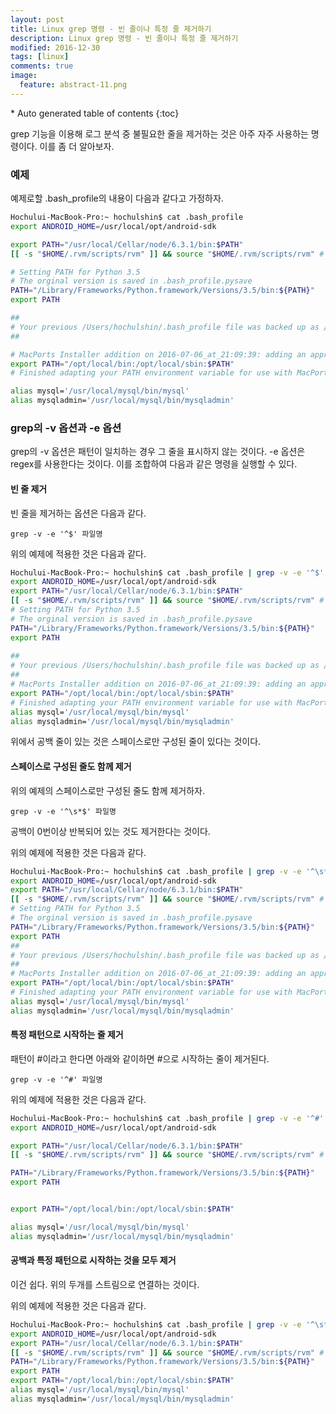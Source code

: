 ```yaml
---
layout: post
title: Linux grep 명령 - 빈 줄이나 특정 줄 제거하기
description: Linux grep 명령 - 빈 줄이나 특정 줄 제거하기
modified: 2016-12-30
tags: [linux]
comments: true
image:
  feature: abstract-11.png
---
```


<section id="table-of-contents" class="toc">
<div id="drawer" markdown="1">
*  Auto generated table of contents
{:toc}
</div>
</section><!-- /#table-of-contents -->

grep 기능을 이용해 로그 분석 중 불필요한 줄을 제거하는 것은 아주 자주 사용하는 명령이다. 이를 좀 더 알아보자.

###  예제

예제로할 .bash_profile의 내용이 다음과 같다고 가정하자. 

```bash
Hochului-MacBook-Pro:~ hochulshin$ cat .bash_profile
export ANDROID_HOME=/usr/local/opt/android-sdk

export PATH="/usr/local/Cellar/node/6.3.1/bin:$PATH"
[[ -s "$HOME/.rvm/scripts/rvm" ]] && source "$HOME/.rvm/scripts/rvm" # Load RVM into a shell session *as a function*

# Setting PATH for Python 3.5
# The orginal version is saved in .bash_profile.pysave
PATH="/Library/Frameworks/Python.framework/Versions/3.5/bin:${PATH}"
export PATH

##
# Your previous /Users/hochulshin/.bash_profile file was backed up as /Users/hochulshin/.bash_profile.macports-saved_2016-07-06_at_21:09:39
##

# MacPorts Installer addition on 2016-07-06_at_21:09:39: adding an appropriate PATH variable for use with MacPorts.
export PATH="/opt/local/bin:/opt/local/sbin:$PATH"
# Finished adapting your PATH environment variable for use with MacPorts.

alias mysql='/usr/local/mysql/bin/mysql'
alias mysqladmin='/usr/local/mysql/bin/mysqladmin'
```

### grep의 -v 옵션과 -e 옵션

grep의 -v 옵션은 패턴이 일치하는 경우 그 줄을 표시하지 않는 것이다. -e 옵션은 regex를 사용한다는 것이다. 
이를 조합하여 다음과 같은 명령을 실행할 수 있다. 

#### 빈 줄 제거

빈 줄을 제거하는 옵션은 다음과 같다. 

```
grep -v -e '^$' 파일명
```

위의 예제에 적용한 것은 다음과 같다. 

```bash
Hochului-MacBook-Pro:~ hochulshin$ cat .bash_profile | grep -v -e '^$'
export ANDROID_HOME=/usr/local/opt/android-sdk
export PATH="/usr/local/Cellar/node/6.3.1/bin:$PATH"
[[ -s "$HOME/.rvm/scripts/rvm" ]] && source "$HOME/.rvm/scripts/rvm" # Load RVM into a shell session *as a function*
# Setting PATH for Python 3.5
# The orginal version is saved in .bash_profile.pysave
PATH="/Library/Frameworks/Python.framework/Versions/3.5/bin:${PATH}"
export PATH
  
##
# Your previous /Users/hochulshin/.bash_profile file was backed up as /Users/hochulshin/.bash_profile.macports-saved_2016-07-06_at_21:09:39
##
# MacPorts Installer addition on 2016-07-06_at_21:09:39: adding an appropriate PATH variable for use with MacPorts.
export PATH="/opt/local/bin:/opt/local/sbin:$PATH"
# Finished adapting your PATH environment variable for use with MacPorts.
alias mysql='/usr/local/mysql/bin/mysql'
alias mysqladmin='/usr/local/mysql/bin/mysqladmin'
```

위에서 공백 줄이 있는 것은 스페이스로만 구성된 줄이 있다는 것이다. 

#### 스페이스로 구성된 줄도 함께 제거

위의 예제의 스페이스로만 구성된 줄도 함께 제거하자. 

```
grep -v -e '^\s*$' 파일명
```

공백이 0번이상 반복되어 있는 것도 제거한다는 것이다. 

위의 예제에 적용한 것은 다음과 같다. 

```bash
Hochului-MacBook-Pro:~ hochulshin$ cat .bash_profile | grep -v -e '^\s*$'
export ANDROID_HOME=/usr/local/opt/android-sdk
export PATH="/usr/local/Cellar/node/6.3.1/bin:$PATH"
[[ -s "$HOME/.rvm/scripts/rvm" ]] && source "$HOME/.rvm/scripts/rvm" # Load RVM into a shell session *as a function*
# Setting PATH for Python 3.5
# The orginal version is saved in .bash_profile.pysave
PATH="/Library/Frameworks/Python.framework/Versions/3.5/bin:${PATH}"
export PATH
##
# Your previous /Users/hochulshin/.bash_profile file was backed up as /Users/hochulshin/.bash_profile.macports-saved_2016-07-06_at_21:09:39
##
# MacPorts Installer addition on 2016-07-06_at_21:09:39: adding an appropriate PATH variable for use with MacPorts.
export PATH="/opt/local/bin:/opt/local/sbin:$PATH"
# Finished adapting your PATH environment variable for use with MacPorts.
alias mysql='/usr/local/mysql/bin/mysql'
alias mysqladmin='/usr/local/mysql/bin/mysqladmin'
```

#### 특정 패턴으로 시작하는 줄 제거

패턴이 #이라고 한다면 아래와 같이하면 #으로 시작하는 줄이 제거된다. 

```
grep -v -e '^#' 파일명
```

위의 예제에 적용한 것은 다음과 같다. 

```bash
Hochului-MacBook-Pro:~ hochulshin$ cat .bash_profile | grep -v -e '^#'
export ANDROID_HOME=/usr/local/opt/android-sdk

export PATH="/usr/local/Cellar/node/6.3.1/bin:$PATH"
[[ -s "$HOME/.rvm/scripts/rvm" ]] && source "$HOME/.rvm/scripts/rvm" # Load RVM into a shell session *as a function*

PATH="/Library/Frameworks/Python.framework/Versions/3.5/bin:${PATH}"
export PATH


export PATH="/opt/local/bin:/opt/local/sbin:$PATH"

alias mysql='/usr/local/mysql/bin/mysql'
alias mysqladmin='/usr/local/mysql/bin/mysqladmin'
```

#### 공백과 특정 패턴으로 시작하는 것을 모두 제거

이건 쉽다. 위의 두개를 스트림으로 연결하는 것이다. 

위의 예제에 적용한 것은 다음과 같다. 

```bash
Hochului-MacBook-Pro:~ hochulshin$ cat .bash_profile | grep -v -e '^\s*$' | grep -v -e '^#'
export ANDROID_HOME=/usr/local/opt/android-sdk
export PATH="/usr/local/Cellar/node/6.3.1/bin:$PATH"
[[ -s "$HOME/.rvm/scripts/rvm" ]] && source "$HOME/.rvm/scripts/rvm" # Load RVM into a shell session *as a function*
PATH="/Library/Frameworks/Python.framework/Versions/3.5/bin:${PATH}"
export PATH
export PATH="/opt/local/bin:/opt/local/sbin:$PATH"
alias mysql='/usr/local/mysql/bin/mysql'
alias mysqladmin='/usr/local/mysql/bin/mysqladmin'
```

